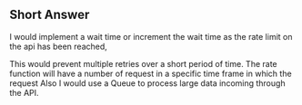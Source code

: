 

## Short Answer

I would implement a wait time or increment the wait time as the rate limit on the api has been reached, 

This would prevent multiple retries over a short period of time. The rate function will have a number of request in a specific time frame in which the request  Also I would use a Queue to process large data incoming through the API.